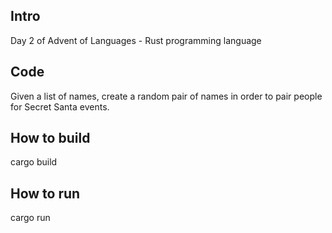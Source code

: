 ## Intro
Day 2 of Advent of Languages - Rust programming language

## Code

Given a list of names, create a random pair of names in order to pair people for Secret Santa events.

## How to build

cargo build


## How to run

cargo run